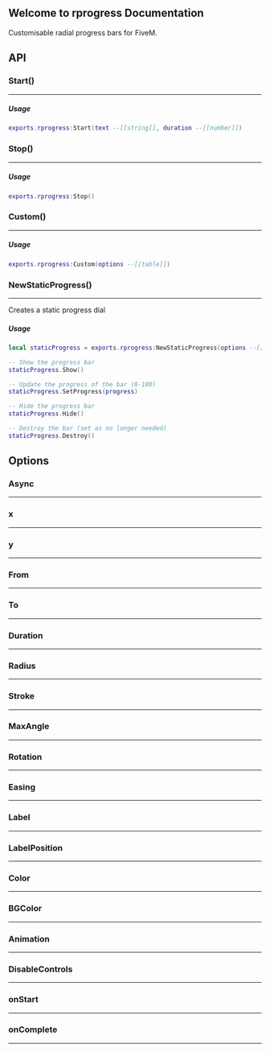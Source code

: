## Welcome to rprogress Documentation

Customisable radial progress bars for FiveM.

## API

### Start()
---
##### Usage
```lua
exports.rprogress:Start(text --[[string]], duration --[[number]])
```

### Stop()
---
##### Usage
```lua
exports.rprogress:Stop()
```

### Custom()
---
##### Usage
```lua
exports.rprogress:Custom(options --[[table]])
```

### NewStaticProgress()
---
Creates a static progress dial

##### Usage
```lua
local staticProgress = exports.rprogress:NewStaticProgress(options --[[table]])

-- Show the progress bar
staticProgress.Show()

-- Update the progress of the bar (0-100)
staticProgress.SetProgress(progress)

-- Hide the progress bar
staticProgress.Hide()

-- Destroy the bar (set as no longer needed)
staticProgress.Destroy()
```

## Options

### Async
---
### x
---
### y
---
### From
---
### To
---
### Duration
---
### Radius
---
### Stroke
---
### MaxAngle
---
### Rotation
---
### Easing
---
### Label
---
### LabelPosition
---
### Color
---
### BGColor
---
### Animation
---
### DisableControls   
---
### onStart
---
### onComplete
---